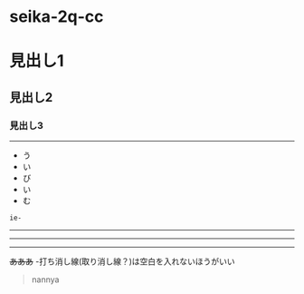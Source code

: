 # seika-2q-cc

# 見出し1
## 見出し2
### 見出し3
---
- う
- い
- び
- い
- む

```
ie-
```
---
---
---
~~あああ~~
-打ち消し線(取り消し線？)は空白を入れないほうがいい

> nannya 
